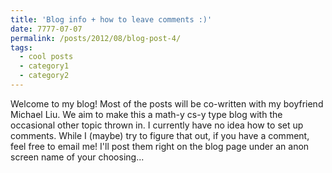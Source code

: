 ```yaml
---
title: 'Blog info + how to leave comments :)'
date: 7777-07-07
permalink: /posts/2012/08/blog-post-4/
tags:
  - cool posts
  - category1
  - category2
---
```


Welcome to my blog! Most of the posts will be co-written with my boyfriend Michael Liu. We aim to make this a math-y cs-y type blog with the occasional other topic thrown in. I currently have no idea how to set up comments. While I (maybe) try to figure that out, if you have a comment, feel free to email me! I'll post them right on the blog page under an anon screen name of your choosing...